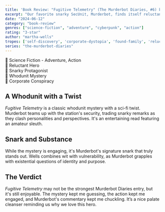```yaml
---
title: 'Book Review: "Fugitive Telemetry" (The Murderbot Diaries, #6) by Martha Wells'
excerpt: "Our favorite snarky SecUnit, Murderbot, finds itself reluctantly investigating a murder on the supposedly peaceful Preservation Station. A dead body appears, and Murderbot suspects the shady GrayCris corporation might be involved."
date: "2024-06-12"
category: "book-review"
genres: ["science-fiction", "adventure", "cyberpunk", "action"]
rating: "3-star"
author: "martha-wells"
tropes: ['self-discovery', 'corporate-dystopia', 'found-family', 'reluctant-hero', 'whodunit-mystery', 'snarky-protagonist']
series: "the-murderbot-diaries"
---
```


📍 Science Fiction - Adventure, Action  
📍 Reluctant Hero  
📍 Snarky Protagonist  
📍 Whodunit Mystery  
📍 Corporate Conspiracy  

## A Whodunit with a Twist
*Fugitive Telemetry* is a classic whodunit mystery with a sci-fi twist. Murderbot teams up with the station's security, trading snarky remarks as they clash personalities and perspectives. It's an entertaining read featuring an amateur sleuth.

## Snark and Substance
While the mystery is engaging, it's Murderbot's signature snark that truly stands out. Wells combines wit with vulnerability, as Murderbot grapples with existential questions of identity and purpose.

## The Verdict
*Fugitive Telemetry* may not be the strongest Murderbot Diaries entry, but it's still enjoyable. The mystery kept me guessing, the action kept me engaged, and Murderbot's commentary kept me chuckling. It’s a nice palate cleanser reminding us why we love this hero.

